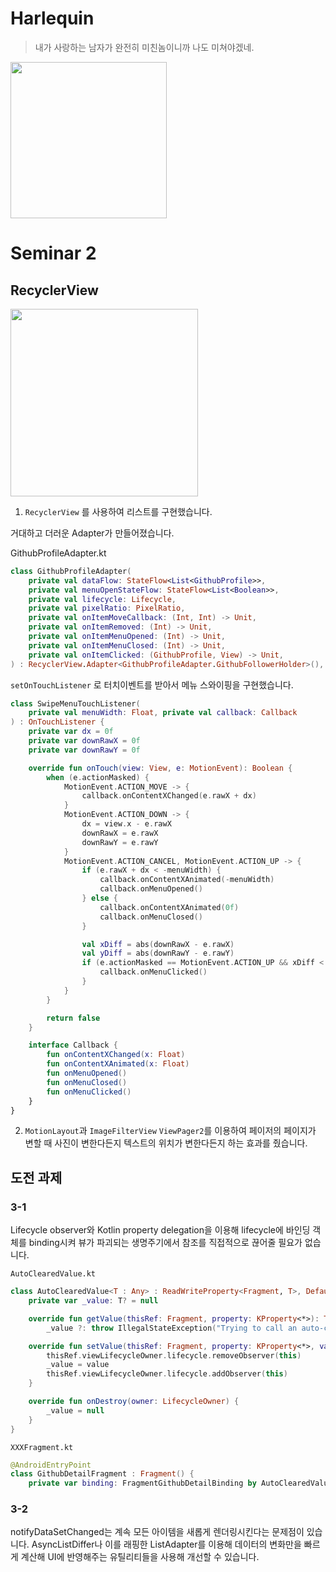 # Harlequin

> 내가 사랑하는 남자가 완전히 미친놈이니까 나도 미쳐야겠네.

<img src="https://user-images.githubusercontent.com/33388801/161442672-8605c571-b0d1-4d28-af8f-79a06ddd7ee0.png" width=250/>

# Seminar 2

## RecyclerView

<img src="https://user-images.githubusercontent.com/33388801/164182464-0f5d969b-bfeb-492c-9145-ad3500948c92.gif" width=300/>

1. `RecyclerView` 를 사용하여 리스트를 구현했습니다.

거대하고 더러운 Adapter가 만들어졌습니다.

GithubProfileAdapter.kt
```kotlin
class GithubProfileAdapter(
    private val dataFlow: StateFlow<List<GithubProfile>>,
    private val menuOpenStateFlow: StateFlow<List<Boolean>>,
    private val lifecycle: Lifecycle,
    private val pixelRatio: PixelRatio,
    private val onItemMoveCallback: (Int, Int) -> Unit,
    private val onItemRemoved: (Int) -> Unit,
    private val onItemMenuOpened: (Int) -> Unit,
    private val onItemMenuClosed: (Int) -> Unit,
    private val onItemClicked: (GithubProfile, View) -> Unit,
) : RecyclerView.Adapter<GithubProfileAdapter.GithubFollowerHolder>(), MoveableAdapter {...
```

`setOnTouchListener` 로 터치이벤트를 받아서 메뉴 스와이핑을 구현했습니다.
```kotlin
class SwipeMenuTouchListener(
    private val menuWidth: Float, private val callback: Callback
) : OnTouchListener {
    private var dx = 0f
    private var downRawX = 0f
    private var downRawY = 0f

    override fun onTouch(view: View, e: MotionEvent): Boolean {
        when (e.actionMasked) {
            MotionEvent.ACTION_MOVE -> {
                callback.onContentXChanged(e.rawX + dx)
            }
            MotionEvent.ACTION_DOWN -> {
                dx = view.x - e.rawX
                downRawX = e.rawX
                downRawY = e.rawY
            }
            MotionEvent.ACTION_CANCEL, MotionEvent.ACTION_UP -> {
                if (e.rawX + dx < -menuWidth) {
                    callback.onContentXAnimated(-menuWidth)
                    callback.onMenuOpened()
                } else {
                    callback.onContentXAnimated(0f)
                    callback.onMenuClosed()
                }

                val xDiff = abs(downRawX - e.rawX)
                val yDiff = abs(downRawY - e.rawY)
                if (e.actionMasked == MotionEvent.ACTION_UP && xDiff < 10 && yDiff < 10) {
                    callback.onMenuClicked()
                }
            }
        }

        return false
    }

    interface Callback {
        fun onContentXChanged(x: Float)
        fun onContentXAnimated(x: Float)
        fun onMenuOpened()
        fun onMenuClosed()
        fun onMenuClicked()
    }
}
```


2. `MotionLayout`과 `ImageFilterView` `ViewPager2`를 이용하여 페이저의 페이지가 변할 때 사진이 변한다든지 텍스트의 위치가 변한다든지 하는 효과를 줬습니다.

## 도전 과제

### 3-1

Lifecycle observer와 Kotlin property delegation을 이용해 lifecycle에 바인딩 객체를 binding시켜 뷰가 파괴되는 생명주기에서 참조를 직접적으로 끊어줄 필요가 없습니다. 

`AutoClearedValue.kt`
```kotlin
class AutoClearedValue<T : Any> : ReadWriteProperty<Fragment, T>, DefaultLifecycleObserver {
    private var _value: T? = null

    override fun getValue(thisRef: Fragment, property: KProperty<*>): T =
        _value ?: throw IllegalStateException("Trying to call an auto-cleared value outside of the view lifecycle.")

    override fun setValue(thisRef: Fragment, property: KProperty<*>, value: T) {
        thisRef.viewLifecycleOwner.lifecycle.removeObserver(this)
        _value = value
        thisRef.viewLifecycleOwner.lifecycle.addObserver(this)
    }

    override fun onDestroy(owner: LifecycleOwner) {
        _value = null
    }
}
```

`XXXFragment.kt`
```kotlin
@AndroidEntryPoint
class GithubDetailFragment : Fragment() {
    private var binding: FragmentGithubDetailBinding by AutoClearedValue()
```

### 3-2
notifyDataSetChanged는 계속 모든 아이템을 새롭게 렌더링시킨다는 문제점이 있습니다.
AsyncListDiffer나 이를 래핑한 ListAdapter를 이용해 데이터의 변화만을 빠르게 계산해 UI에 반영해주는 유틸리티들을 사용해 개선할 수 있습니다.




